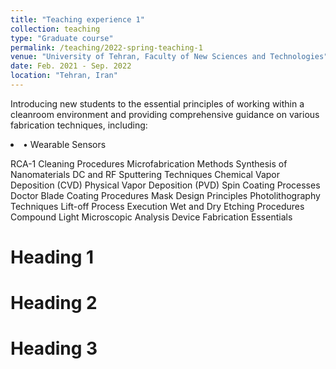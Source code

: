 ```yaml
---
title: "Teaching experience 1"
collection: teaching
type: "Graduate course"
permalink: /teaching/2022-spring-teaching-1
venue: "University of Tehran, Faculty of New Sciences and Technologies"
date: Feb. 2021 - Sep. 2022
location: "Tehran, Iran"
---
```


Introducing new students to the essential principles of working within a cleanroom environment and providing comprehensive guidance on various fabrication techniques, including:
<li>&#x2022; Wearable Sensors</li>

RCA-1 Cleaning Procedures
Microfabrication Methods
Synthesis of Nanomaterials
DC and RF Sputtering Techniques
Chemical Vapor Deposition (CVD)
Physical Vapor Deposition (PVD)
Spin Coating Processes
Doctor Blade Coating Procedures
Mask Design Principles
Photolithography Techniques
Lift-off Process Execution
Wet and Dry Etching Procedures
Compound Light Microscopic Analysis
Device Fabrication Essentials

Heading 1
======

Heading 2
======

Heading 3
======
